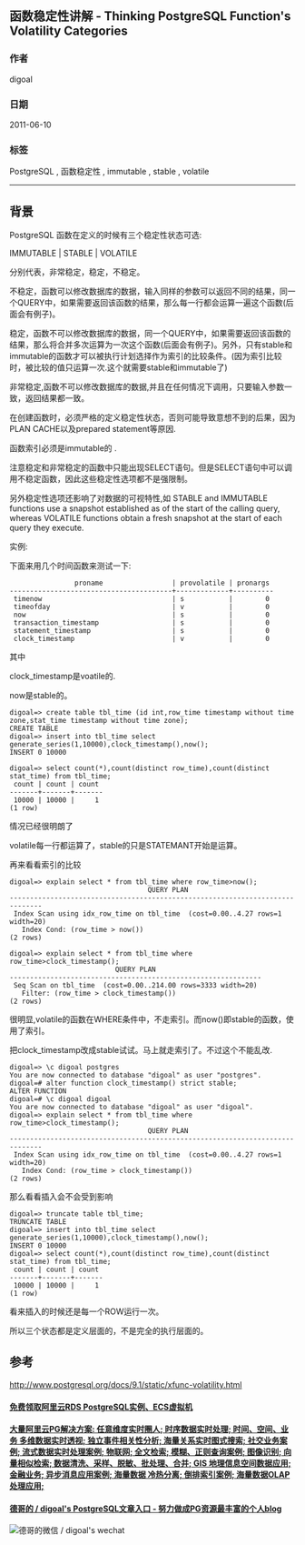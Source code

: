 ## 函数稳定性讲解 - Thinking PostgreSQL Function's Volatility Categories  
                            
### 作者                            
digoal                            
                            
### 日期                            
2011-06-10                           
                            
### 标签                            
PostgreSQL , 函数稳定性 , immutable , stable , volatile   
                            
----                            
                            
## 背景        
PostgreSQL 函数在定义的时候有三个稳定性状态可选:  
  
IMMUTABLE | STABLE | VOLATILE  
  
分别代表，非常稳定，稳定，不稳定。  
  
不稳定，函数可以修改数据库的数据，输入同样的参数可以返回不同的结果，同一个QUERY中，如果需要返回该函数的结果，那么每一行都会运算一遍这个函数(后面会有例子)。  
  
稳定，函数不可以修改数据库的数据，同一个QUERY中，如果需要返回该函数的结果，那么将合并多次运算为一次这个函数(后面会有例子)。另外，只有stable和immutable的函数才可以被执行计划选择作为索引的比较条件。(因为索引比较时，被比较的值只运算一次.这个就需要stable和immutable了)  
  
非常稳定,函数不可以修改数据库的数据,并且在任何情况下调用，只要输入参数一致，返回结果都一致。  
  
在创建函数时，必须严格的定义稳定性状态，否则可能导致意想不到的后果，因为PLAN CACHE以及prepared statement等原因.  
  
函数索引必须是immutable的 .   
  
注意稳定和非常稳定的函数中只能出现SELECT语句。但是SELECT语句中可以调用不稳定函数，因此这些稳定性选项都不是强限制。  
  
另外稳定性选项还影响了对数据的可视特性,如 STABLE and IMMUTABLE functions use a snapshot established as of the start of the calling query, whereas VOLATILE functions obtain a fresh snapshot at the start of each query they execute.  
  
实例:  
  
下面来用几个时间函数来测试一下:  
  
```  
                proname                 | provolatile | pronargs   
----------------------------------------+-------------+----------  
 timenow                                | s           |        0  
 timeofday                              | v           |        0  
 now                                    | s           |        0  
 transaction_timestamp                  | s           |        0  
 statement_timestamp                    | s           |        0  
 clock_timestamp                        | v           |        0  
```  
  
其中  
  
clock_timestamp是voatile的.  
  
now是stable的。  
  
```  
digoal=> create table tbl_time (id int,row_time timestamp without time zone,stat_time timestamp without time zone);  
CREATE TABLE  
digoal=> insert into tbl_time select generate_series(1,10000),clock_timestamp(),now();  
INSERT 0 10000  
  
digoal=> select count(*),count(distinct row_time),count(distinct stat_time) from tbl_time;  
 count | count | count   
-------+-------+-------  
 10000 | 10000 |     1  
(1 row)  
```  
  
情况已经很明朗了  
  
volatile每一行都运算了，stable的只是STATEMANT开始是运算。  
  
再来看看索引的比较  
  
```  
digoal=> explain select * from tbl_time where row_time>now();  
                                  QUERY PLAN                                    
------------------------------------------------------------------------------  
 Index Scan using idx_row_time on tbl_time  (cost=0.00..4.27 rows=1 width=20)  
   Index Cond: (row_time > now())  
(2 rows)  
  
digoal=> explain select * from tbl_time where row_time>clock_timestamp();  
                          QUERY PLAN                            
--------------------------------------------------------------  
 Seq Scan on tbl_time  (cost=0.00..214.00 rows=3333 width=20)  
   Filter: (row_time > clock_timestamp())  
(2 rows)  
```  
  
很明显,volatile的函数在WHERE条件中，不走索引。而now()即stable的函数，使用了索引。  
  
把clock_timestamp改成stable试试。马上就走索引了。不过这个不能乱改.  
  
```  
digoal=> \c digoal postgres  
You are now connected to database "digoal" as user "postgres".  
digoal=# alter function clock_timestamp() strict stable;  
ALTER FUNCTION  
digoal=# \c digoal digoal  
You are now connected to database "digoal" as user "digoal".  
digoal=> explain select * from tbl_time where row_time>clock_timestamp();  
                                  QUERY PLAN                                    
------------------------------------------------------------------------------  
 Index Scan using idx_row_time on tbl_time  (cost=0.00..4.27 rows=1 width=20)  
   Index Cond: (row_time > clock_timestamp())  
(2 rows)  
```  
  
那么看看插入会不会受到影响  
  
```  
digoal=> truncate table tbl_time;  
TRUNCATE TABLE  
digoal=> insert into tbl_time select generate_series(1,10000),clock_timestamp(),now();  
INSERT 0 10000  
digoal=> select count(*),count(distinct row_time),count(distinct stat_time) from tbl_time;  
 count | count | count   
-------+-------+-------  
 10000 | 10000 |     1  
(1 row)  
```  
  
看来插入的时候还是每一个ROW运行一次。  
  
所以三个状态都是定义层面的，不是完全的执行层面的。  
  
## 参考  
http://www.postgresql.org/docs/9.1/static/xfunc-volatility.html  
  
  
  
  
  
  
  
  
  
  
  
  
  
  
  
  
  
  
  
  
  
  
  
  
  
  
  
  
  
  
  
  
  
  
  
  
  
#### [免费领取阿里云RDS PostgreSQL实例、ECS虚拟机](https://www.aliyun.com/database/postgresqlactivity "57258f76c37864c6e6d23383d05714ea")
  
  
#### [大量阿里云PG解决方案: 任意维度实时圈人; 时序数据实时处理; 时间、空间、业务 多维数据实时透视; 独立事件相关性分析; 海量关系实时图式搜索; 社交业务案例; 流式数据实时处理案例; 物联网; 全文检索; 模糊、正则查询案例; 图像识别; 向量相似检索; 数据清洗、采样、脱敏、批处理、合并; GIS 地理信息空间数据应用; 金融业务; 异步消息应用案例; 海量数据 冷热分离; 倒排索引案例; 海量数据OLAP处理应用;](https://yq.aliyun.com/topic/118 "40cff096e9ed7122c512b35d8561d9c8")
  
  
#### [德哥的 / digoal's PostgreSQL文章入口 - 努力做成PG资源最丰富的个人blog](https://github.com/digoal/blog/blob/master/README.md "22709685feb7cab07d30f30387f0a9ae")
  
  
![德哥的微信 / digoal's wechat](../pic/digoal_weixin.jpg "f7ad92eeba24523fd47a6e1a0e691b59")
  
